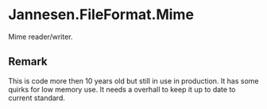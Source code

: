 # Jannesen.FileFormat.Mime

Mime reader/writer.

## Remark
This is code more then 10 years old but still in use in production.
It has some quirks for low memory use.
It needs a overhall to keep it up to date to current standard.
